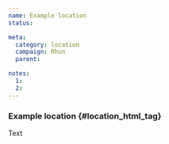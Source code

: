 ```yaml
---
name: Example location
status:

meta:
  category: location
  campaign: Rhun
  parent: 

notes:
  1:
  2:
---
```

### Example location {#location_html_tag}

Text